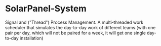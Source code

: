 # SolarPanel-System
Signal and ("Thread") Process Management. A multi-threaded work scheduler that simulates the day-to-day work of different teams (with one pair per day, which will not be paired for a week, it will get one single day-to-day installation)

